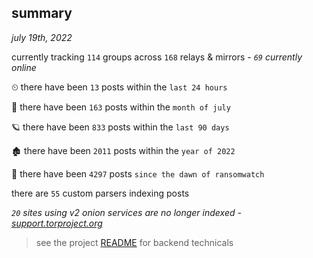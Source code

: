 
## summary
_july 19th, 2022_

currently tracking `114` groups across `168` relays & mirrors - _`69` currently online_

⏲ there have been `13` posts within the `last 24 hours`

🦈 there have been `163` posts within the `month of july`

🪐 there have been `833` posts within the `last 90 days`

🏚 there have been `2011` posts within the `year of 2022`

🦕 there have been `4297` posts `since the dawn of ransomwatch`

there are `55` custom parsers indexing posts

_`20` sites using v2 onion services are no longer indexed - [support.torproject.org](https://support.torproject.org/onionservices/v2-deprecation/)_

> see the project [README](https://github.com/joshhighet/ransomwatch#ransomwatch--) for backend technicals

